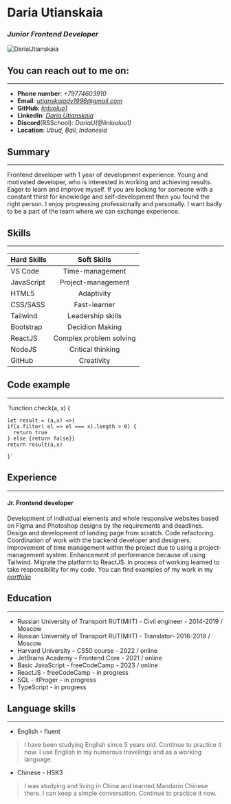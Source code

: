 # **Daria Utianskaia**
### *Junior Frontend Developer*



 ![DariaUtianskaia](https://linluoluo1.github.io/Portfolio/img/AuthorPhoto.png "Daria Utianskaia") 



## **You can reach out to me on:**
*****
* **Phone number**: *+79774603910*
* **Email**: *[utianskaiadv1996@gmail.com](utianslaiadv1996@gmail.com)*
* **GitHub**: *[linluoluo1](https://github.com/linluoluo1)*
* **LinkedIn**: *[Daria Utianskaia](https://www.linkedin.com/in/daria-utianskaia-07502b22b/)*
* **Discord**(RSSchool): *DariaU(@linluoluo1)*
* **Location**: *Ubud, Bali, Indonesia*

## **Summary**
******
Frontend developer with 1 year of development experience.
Young and motivated developer, who is interested in working and achieving results. Eager to
learn and improve myself. If you are looking for someone with a constant thirst for knowledge
and self-development then you found the right person. I enjoy progressing professionally and
personally. I want badly to be a part of the team where we can exchange experience.

## **Skills**
******

**Hard Skills**  |  **Soft Skills**
-------------|:-------------:
VS Code      | Time-management
JavaScript   |Project-management
HTML5        |Adaptivity
CSS/SASS     |Fast-learner
Tailwind     |Leadership skills
Bootstrap    |Decidion Making
ReactJS      |Complex problem solving
NodeJS       |Critical thinking
GitHub       |Creativity


## **Code example**
****
`function check(a, x) {


    let result = (a,x) =>{
    if(a.filter( el => el === x).length > 0) {
      return true
    } else {return false}}
    return result(a,x)
    
    }`

## **Experience**
******

#### **Jr. Frontend developer**

Development of individual elements and whole responsive websites based on Figma and
Photoshop designs by the requirements and deadlines. Design and development of landing page
from scratch. Code refactoring. Coordination of work with the backend developer and designers.
Improvement of time management within the project due to using a project-management system.
Enhancement of performance because of using Tailwind. 
Migrate the platform to ReactJS. In process of working learned to take responsibility for my code.
You can find examples of my work in my *[portfolio](https://linluoluo1.github.io/Portfolio/)*


## **Education**
****

* Russian University of Transport RUT(MIIT) - Civil engineer - 2014-2019 / Moscow
* Russian University of Transport RUT(MIIT) - Translator- 2016-2018 / Moscow
* Harvard University – CS50 course - 2022 / online
* JetBrains Academy – Frontend Core - 2021 / online
* Basic JavaScript - freeCodeCamp - 2023 / online
* ReactJS - freeCodeCamp - in progress
* SQL - itProger - in progress
* TypeScript - in progress


## **Language skills**
*****

* English - fluent
> I have been studying English since 5 years old. Continue to practice it now. I use English in my numerous travelings and as a working language.

* Chinese - HSK3
> I was studying and living in China and learned Mandarin Chinese there. I can keep a simple conversation. Continue to practice it now.
